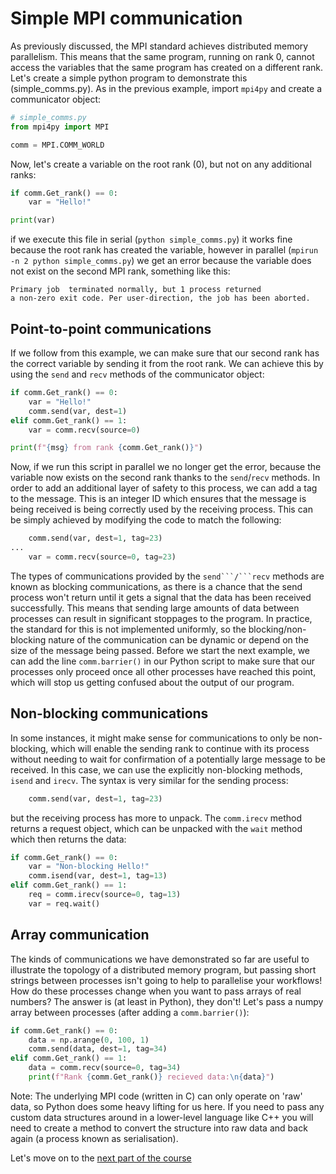 # Simple MPI communication

As previously discussed, the MPI standard achieves distributed memory parallelism. This means that the same program, running on rank 0, cannot access the variables that the same program has created on a different rank. Let's create a simple python program to demonstrate this (simple_comms.py). As in the previous example, import `mpi4py` and create a communicator object:

```python
# simple_comms.py
from mpi4py import MPI

comm = MPI.COMM_WORLD
```

Now, let's create a variable on the root rank (0), but not on any additional ranks:

```python
if comm.Get_rank() == 0:
    var = "Hello!"

print(var)
```

if we execute this file in serial (```python simple_comms.py```) it works fine because the root rank has created the variable, however in parallel (```mpirun -n 2 python simple_comms.py```) we get an error because the variable does not exist on the second MPI rank, something like this:

```shell
Primary job  terminated normally, but 1 process returned
a non-zero exit code. Per user-direction, the job has been aborted.
```

## Point-to-point communications

If we follow from this example, we can make sure that our second rank has the correct variable by sending it from the root rank. We can achieve this by using the `send` and `recv` methods of the communicator object:

```python
if comm.Get_rank() == 0:
    var = "Hello!"
    comm.send(var, dest=1)
elif comm.Get_rank() == 1:
    var = comm.recv(source=0)

print(f"{msg} from rank {comm.Get_rank()}")
```

Now, if we run this script in parallel we no longer get the error, because the variable now exists on the second rank thanks to the `send`/`recv` methods.
In order to add an additional layer of safety to this process, we can add a tag to the message. This is an integer ID which ensures that the message is being received is being correctly used by the receiving process. This can be simply achieved by modifying the code to match the following:

```python
    comm.send(var, dest=1, tag=23)
...
    var = comm.recv(source=0, tag=23)
```

The types of communications provided by the `send```/```recv` methods are known as blocking communications, as there is a chance that the send process won't return until it gets a signal that the data has been received successfully. This means that sending large amounts of data between processes can result in significant stoppages to the program. In practice, the standard for this is not implemented uniformly, so the blocking/non-blocking nature of the communication can be dynamic or depend on the size of the message being passed.
Before we start the next example, we can add the line `comm.barrier()` in our Python script to make sure that our processes only proceed once all other processes have reached this point, which will stop us getting confused about the output of our program.

## Non-blocking communications

In some instances, it might make sense for communications to only be non-blocking, which will enable the sending rank to continue with its process without needing to wait for confirmation of a potentially large message to be received. In this case, we can use the explicitly non-blocking methods, `isend` and `irecv`.
The syntax is very similar for the sending process:

```python
    comm.send(var, dest=1, tag=23)
```

but the receiving process has more to unpack. The `comm.irecv` method returns a request object, which can be unpacked with the `wait` method which then returns the data:

```python
if comm.Get_rank() == 0:
    var = "Non-blocking Hello!"
    comm.isend(var, dest=1, tag=13)
elif comm.Get_rank() == 1:
    req = comm.irecv(source=0, tag=13)
    var = req.wait()
```

## Array communication

The kinds of communications we have demonstrated so far are useful to illustrate the topology of a distributed memory program, but passing short strings between processes isn't going to help to parallelise your workflows! How do these processes change when you want to pass arrays of real numbers? The answer is (at least in Python), they don't! Let's pass a numpy array between processes (after adding a `comm.barrier()`):

```python
if comm.Get_rank() == 0:
    data = np.arange(0, 100, 1)
    comm.send(data, dest=1, tag=34)
elif comm.Get_rank() == 1:
    data = comm.recv(source=0, tag=34)
    print(f"Rank {comm.Get_rank()} recieved data:\n{data}")
```

Note: The underlying MPI code (written in C) can only operate on 'raw' data, so Python does some heavy lifting for us here. If you need to pass any custom data structures around in a lower-level language like C++ you will need to create a method to convert the structure into raw data and back again (a process known as serialisation).

Let's move on to the [next part of the course](https://github.com/coding-for-reproducible-research/parallel-computing/blob/main/python/03_collective_comms/README.md)
